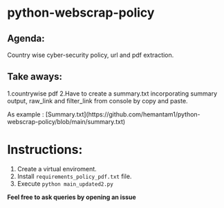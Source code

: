 # python-webscrap-policy

## Agenda: 
Country wise cyber-security policy, url and pdf extraction.

## Take aways:
1.countrywise pdf
2.Have to create a summary.txt incorporating summary output, raw_link and filter_link from console by copy and paste.

<p>
As example : [Summary.txt](https://github.com/hemantam1/python-webscrap-policy/blob/main/summary.txt)

</p>


# Instructions:
1. Create a virtual enviroment.
2. Install ```requirements_policy_pdf.txt``` file.
3. Execute ```python main_updated2.py```


**Feel free to ask queries by opening an issue**

